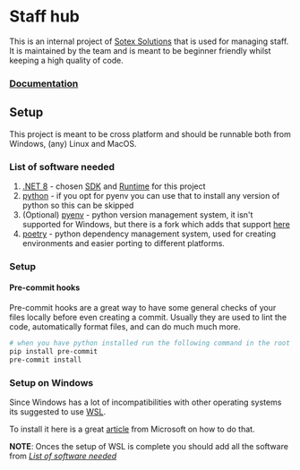# Staff hub

This is an internal project of [Sotex Solutions](https://www.sotexsolutions.com/) that is used for managing staff. It is maintained by the team and is meant to be beginner friendly whilst keeping a high quality of code.

### [Documentation](https://sotex-lab.github.io/staff-hub/)

## Setup
This project is meant to be cross platform and should be runnable both from Windows, (any) Linux and MacOS.

### List of software needed
1. [.NET 8](https://dotnet.microsoft.com/en-us/download/dotnet/8.0) - chosen [SDK](https://aws.amazon.com/what-is/sdk/) and [Runtime](https://en.wikipedia.org/wiki/Runtime_system) for this project
2. [python](https://www.python.org/downloads/) - if you opt for pyenv you can use that to install any version of python so this can be skipped
3. (Optional) [pyenv](https://github.com/pyenv/pyenv?tab=readme-ov-file#installation) - python version management system, it isn't supported for Windows, but there is a fork which adds that support [here](https://github.com/pyenv-win/pyenv-win)
4. [poetry](https://python-poetry.org/docs/#installing-with-the-official-installer) - python dependency management system, used for creating environments and easier porting to different platforms.

### Setup
#### Pre-commit hooks
Pre-commit hooks are a great way to have some general checks of your files locally before even creating a commit. Usually they are used to lint the code, automatically format files, and can do much much more.
```bash
# when you have python installed run the following command in the root of repository
pip install pre-commit
pre-commit install
```
### Setup on Windows
Since Windows has a lot of incompatibilities with other operating systems its suggested to use [WSL](https://en.wikipedia.org/wiki/Windows_Subsystem_for_Linux).

To install it here is a great [article](https://learn.microsoft.com/en-us/windows/wsl/install) from Microsoft on how to do that.

**NOTE**: Onces the setup of WSL is complete you should add all the software from _[List of software needed](#list-of-software-needed)_
